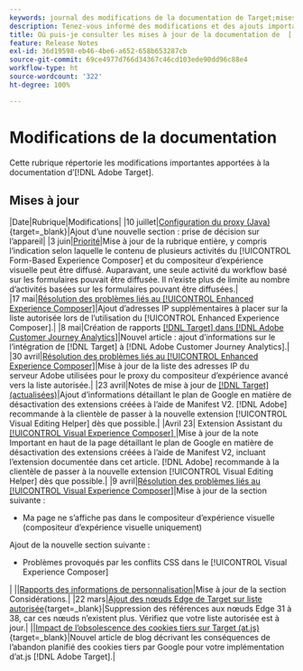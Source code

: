 ```yaml
---
keywords: journal des modifications de la documentation de Target;mises à jour de la documentation;nouvelles rubriques;modifications;mises à jour;mise à jour
description: Tenez-vous informé des modifications et des ajouts importants apportés à la documentation d’ [!DNL Adobe Target] .
title: Où puis-je consulter les mises à jour de la documentation de  [!DNL Target] ?
feature: Release Notes
exl-id: 36d19598-eb46-4be6-a652-658b653287cb
source-git-commit: 69ce4977d766d34367c46cd103ede90dd96c88e4
workflow-type: ht
source-wordcount: '322'
ht-degree: 100%

---
```


# Modifications de la documentation

Cette rubrique répertorie les modifications importantes apportées à la documentation d’[!DNL Adobe Target].

## Mises à jour

|Date|Rubrique|Modifications|
|10 juillet|[Configuration du proxy (Java)](https://experienceleague.adobe.com/fr/docs/target-dev/developer/server-side/java/proxy-configuration){target=_blank}|Ajout d’une nouvelle section : prise de décision sur l’appareil|
|3 juin|[Priorité](/help/main/c-activities/priority.md)|Mise à jour de la rubrique entière, y compris l’indication selon laquelle le contenu de plusieurs activités du [!UICONTROL Form-Based Experience Composer] et du compositeur d’expérience visuelle peut être diffusé. Auparavant, une seule activité du workflow basé sur les formulaires pouvait être diffusée. Il n’existe plus de limite au nombre d’activités basées sur les formulaires pouvant être diffusées.|
|17 mai|[Résolution des problèmes liés au [!UICONTROL Enhanced Experience Composer]](/help/main/c-experiences/c-visual-experience-composer/r-troubleshoot-composer/troubleshooting-issues-related-to-the-enhanced-experience-composer-eec.md)|Ajout d’adresses IP supplémentaires à placer sur la liste autorisée lors de l’utilisation du [!UICONTROL Enhanced Experience Composer].|
|8 mai|Création de rapports [[!DNL Target]  dans  [!DNL Adobe Customer Journey Analytics]](/help/main/c-integrating-target-with-mac/cja/target-reporting-in-cja.md)|Nouvel article : ajout d’informations sur le l’intégration de [!DNL Target] à [!DNL Adobe Customer Journey Analytics].|
|30 avril|[Résolution des problèmes liés au [!UICONTROL Enhanced Experience Composer]](/help/main/c-experiences/c-visual-experience-composer/r-troubleshoot-composer/troubleshooting-issues-related-to-the-enhanced-experience-composer-eec.md)|Mise à jour de la liste des adresses IP du serveur Adobe utilisées pour le proxy du compositeur d’expérience avancé vers la liste autorisée.|
|23 avril|Notes de mise à jour de [[!DNL Target]  (actualisées)](/help/main/r-release-notes/release-notes.md)|Ajout d’informations détaillant le plan de Google en matière de désactivation des extensions créées à l’aide de Manifest V2. [!DNL Adobe] recommande à la clientèle de passer à la nouvelle extension [!UICONTROL Visual Editing Helper] dès que possible.|
|Avril 23| Extension Assistant du [[!UICONTROL Visual Experience Composer] ](/help/main/c-experiences/c-visual-experience-composer/r-troubleshoot-composer/vec-helper-browser-extension.md)|Mise à jour de la note Important en haut de la page détaillant le plan de Google en matière de désactivation des extensions créées à l’aide de Manifest V2, incluant l’extension documentée dans cet article. [!DNL Adobe] recommande à la clientèle de passer à la nouvelle extension [!UICONTROL Visual Editing Helper] dès que possible.|
|9 avril|[Résolution des problèmes liés au [!UICONTROL Visual Experience Composer]](/help/main/c-experiences/c-visual-experience-composer/r-troubleshoot-composer/troubleshooting-issues-related-to-the-visual-experience-composer-vec.md)|Mise à jour de la section suivante :<ul><li>Ma page ne s’affiche pas dans le compositeur d’expérience visuelle (compositeur d’expérience visuelle uniquement)</li></ul>Ajout de la nouvelle section suivante :<ul><li>Problèmes provoqués par les conflits CSS dans le [!UICONTROL Visual Experience Composer]</li></ul>|
||[Rapports des informations de personnalisation](/help/main/c-reports/c-personalization-insights-reports/personalization-insights-reports.md)|Mise à jour de la section Considérations.|
|22 mars|[Ajout des nœuds Edge de Target sur liste autorisée](https://experienceleague.adobe.com/fr/docs/target-dev/developer/implementation/privacy/allowlist-edges){target=_blank}|Suppression des références aux nœuds Edge 31 à 38, car ces nœuds n’existent plus. Vérifiez que votre liste autorisée est à jour.|
||[Impact de l’obsolescence des cookies tiers sur Target (at.js)](https://experienceleague.adobe.com/docs/target-dev/assets/third_party_cookie_deprecation){target=_blank}|Nouvel article de blog décrivant les conséquences de l’abandon planifié des cookies tiers par Google pour votre implémentation d’at.js [!DNL Adobe Target].|